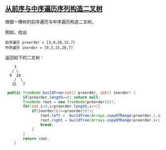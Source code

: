 ## [从前序与中序遍历序列构造二叉树](https://leetcode-cn.com/problems/construct-binary-tree-from-preorder-and-inorder-traversal/)

根据一棵树的前序遍历与中序遍历构造二叉树。

例如，给出

```
前序遍历 preorder = [3,9,20,15,7]
中序遍历 inorder = [9,3,15,20,7]
```

返回如下的二叉树：

```
    3
   / \
  9  20
    /  \
   15   7
```



```java
 public TreeNode buildTree(int[] preorder, int[] inorder) {
        if(preorder.length==0) return null;
        TreeNode root = new TreeNode(preorder[0]);
        for(int i=0;i<preorder.length;i++){
            if(inorder[i]==preorder[0]){
                root.left =  buildTree(Arrays.copyOfRange(preorder,1,i+1),Arrays.copyOfRange(inorder,0,i));
                root.right = buildTree(Arrays.copyOfRange(preorder,i+1,preorder.length),Arrays.copyOfRange(inorder,i+1,inorder.length));
                break;
            }
        }
        return root;
    }
```







